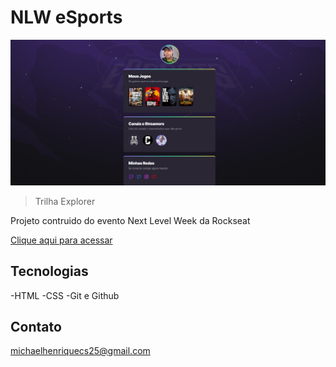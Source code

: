# NLW eSports 

![preview](./.github/preview.png)
> Trilha Explorer

Projeto contruido do evento Next Level Week da Rockseat

[Clique aqui para acessar](https://MichaelHCS.github.io/nlw-esports-explorer/)


## Tecnologias

-HTML
-CSS
-Git e Github

## Contato

michaelhenriquecs25@gmail.com